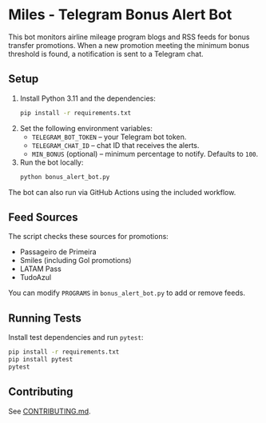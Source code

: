 # Miles - Telegram Bonus Alert Bot

This bot monitors airline mileage program blogs and RSS feeds for bonus transfer promotions. When a new promotion meeting the minimum bonus threshold is found, a notification is sent to a Telegram chat.

## Setup

1. Install Python 3.11 and the dependencies:
   ```bash
   pip install -r requirements.txt
   ```
2. Set the following environment variables:
   - `TELEGRAM_BOT_TOKEN` – your Telegram bot token.
   - `TELEGRAM_CHAT_ID` – chat ID that receives the alerts.
   - `MIN_BONUS` (optional) – minimum percentage to notify. Defaults to `100`.
3. Run the bot locally:
   ```bash
   python bonus_alert_bot.py
   ```

The bot can also run via GitHub Actions using the included workflow.

## Feed Sources

The script checks these sources for promotions:
- Passageiro de Primeira
- Smiles (including Gol promotions)
- LATAM Pass
- TudoAzul

You can modify `PROGRAMS` in `bonus_alert_bot.py` to add or remove feeds.

## Running Tests

Install test dependencies and run `pytest`:

```bash
pip install -r requirements.txt
pip install pytest
pytest
```

## Contributing

See [CONTRIBUTING.md](CONTRIBUTING.md).
